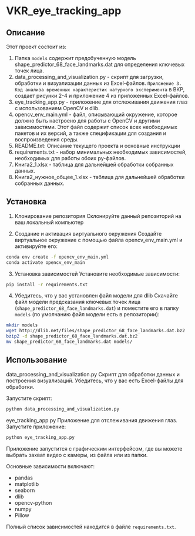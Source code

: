 # VKR_eye_tracking_app

## Описание

Этот проект состоит из:

1. Папка `models` содержит предобученную модель shape_predictor_68_face_landmarks.dat для определения ключевых точек лица.
2. data_processing_and_visualization.py - скрипт для загрузки, обработки и визуализации данных из Excel-файлов. `Приложение 3. Код анализа временных характеристик натурного эксперимента` в ВКР, создает рисунки 2-4 и приложение 4 из приложенных Excel-файлов.
3. eye_tracking_app.py - приложение для отслеживания движения глаз с использованием OpenCV и dlib.
4. opencv_env_main.yml -  файл, описывающий окружение, которое должно быть настроено для работы с OpenCV и другими зависимостями. Этот файл содержит список всех необходимых пакетов и их версий, а также спецификации для создания и воспроизведения среды.
5. README.txt: Описание текущего проекта и основные инструкции
6. requirements.txt - набор минимальных необходимых зависимостей, необходимых для работы обоих py-файлов.
7. Книга2_1.xlsx - таблица для дальнейшей обработки собранных данных.
8. Книга2_нужное_общее_1.xlsx - таблица для дальнейшей обработки собранных данных.


## Установка
1. Клонирование репозитория
Склонируйте данный репозиторий на ваш локальный компьютер

2. Создание и активация виртуального окружения
Создайте виртуальное окружение с помощью файла opencv_env_main.yml и активируйте его:
``` bash
conda env create -f opencv_env_main.yml
conda activate opencv_env_main
```

3. Установка зависимостей
Установите необходимые зависимости:
```bash
pip install -r requirements.txt
```

4. Убедитесь, что у вас установлен файл модели для dlib
Скачайте файл модели предсказания ключевых точек лица (`shape_predictor_68_face_landmarks.dat`) и поместите его в папку `models` (по умолчанию файл модели есть в репозитории):
```bash
mkdir models
wget http://dlib.net/files/shape_predictor_68_face_landmarks.dat.bz2
bzip2 -d shape_predictor_68_face_landmarks.dat.bz2
mv shape_predictor_68_face_landmarks.dat models/
```

## Использование

data_processing_and_visualization.py
Скрипт для обработки данных и построения визуализаций. Убедитесь, что у вас есть Excel-файлы для обработки.

Запустите скрипт:
```bash
python data_processing_and_visualization.py
```

eye_tracking_app.py
Приложение для отслеживания движения глаз. Запустите приложение:
```bash
python eye_tracking_app.py
```

Приложение запустится с графическим интерфейсом, где вы можете выбрать захват видео с камеры, из файла или из папки.


Основные зависимости включают:
- pandas
- matplotlib
- seaborn
- dlib
- opencv-python
- numpy
- Pillow

Полный список зависимостей находится в файле `requirements.txt`.

